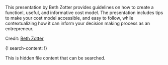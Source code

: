 
This presentation by Beth Zotter provides guidelines on how to create a functionl, useful, and informative cost model. The presentation includes tips to make your cost model accessible, and easy to follow, while contextualizing how it can inform your decision making process as an entrepreneur.

Credit: [Beth Zotter](https://www.linkedin.com/in/bethzotter)

{! search-content: !}

  This is hidden file content that can be searched.
